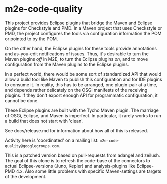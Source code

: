 # m2e-code-quality #

This project provides Eclipse plugins that bridge the Maven and
Eclipse plugins for Checkstyle and PMD. In a Maven project that uses
Checkstyle or PMD, the project configures the tools via configuration
information the POM or pointed to by the POM.

On the other hand, the Eclipse plugins for these tools provide
annotations and as-you-edit notifications of issues. Thus, it's
desirable to turn the Maven plugins *off* in M2E, to turn the Eclipse
plugins *on*, and to move configuration from the Maven plugins to the
Eclipse plugins.

In a perfect world, there would be some sort of standardized API that
would allow a build tool like Maven to publish this configuration and
for IDE plugins to consume it. In reality, this has to be arranged,
one plugin-pair at a time, and depends rather delicately on the OSGi
manifests of the receiving plugins. If they don't export enough API
for programmatic configuration, it cannot be done.

These Eclipse plugins are built with the Tycho Maven plugin. The
marriage of OSGi, Eclipse, and Maven is imperfect. In particular, it
rarely works to run a build that does not start with 'clean'.

See docs/release.md for information about how all of this is released.

Activity here is 'coordinated' on a mailing list:
`m2e-code-quality@googlegroups.com`.

This is a patched version based on pull-requests from adangel and zeilush.
The goal of this clone is to refresh the code-base of the connectors to actual 
Eclipse-versions (Juno, Kepler) and analysis-plugins like Eclipse-PMD 4.x.
Also some little problems with specific Maven-settings are targets of the development.
